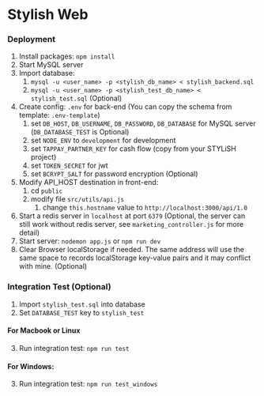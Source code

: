 # Stylish Web

### Deployment

1. Install packages: `npm install`
2. Start MySQL server
3. Import database:
    1. `mysql -u <user_name> -p <stylish_db_name> < stylish_backend.sql`
    2. `mysql -u <user_name> -p <stylish_test_db_name> < stylish_test.sql` (Optional)
4. Create config: `.env` for back-end (You can copy the schema from template: `.env-template`)
    1. set `DB_HOST`, `DB_USERNAME`, `DB_PASSWORD`, `DB_DATABASE` for MySQL server (`DB_DATABASE_TEST` is Optional)
    2. set `NODE_ENV` to `development` for development
    3. set `TAPPAY_PARTNER_KEY` for cash flow (copy from your STYLiSH project)
    4. set `TOKEN_SECRET` for jwt
    5. set `BCRYPT_SALT` for password encryption (Optional)
5. Modify API_HOST destination in front-end:
    1. cd `public`
    2. modify file `src/utils/api.js`
        1. change `this.hostname` value to `http://localhost:3000/api/1.0`
6. Start a redis server in `localhost` at port `6379` (Optional, the server can still work without redis server, see `marketing_controller.js` for more detail)
7. Start server: `nodemon app.js` or `npm run dev`
8. Clear Browser localStorage if needed. The same address will use the same space to records localStorage key-value pairs and it may conflict with mine. (Optional)

### Integration Test (Optional)

1. Import `stylish_test.sql` into database
2. Set `DATABASE_TEST` key to `stylish_test`

#### For Macbook or Linux

3. Run integration test: `npm run test`

#### For Windows:

3. Run integration test: `npm run test_windows`
